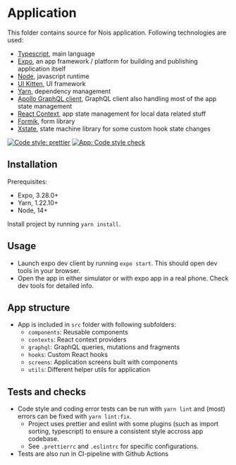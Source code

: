 # Application

This folder contains source for Nois application. Following technologies are used:
- [Typescript](https://www.typescriptlang.org/), main language
- [Expo](https://expo.io/), an app framework / platform for building and publishing application itself
- [Node](https://nodejs.org/en/), javascript runtime
- [UI Kitten](https://akveo.github.io/react-native-ui-kitten/), UI framework
- [Yarn](https://classic.yarnpkg.com/lang/en/), dependency management 
- [Apollo GraphQL client](https://www.apollographql.com/docs/react/), GraphQL client also handling most of the app state management
- [React Context](https://reactjs.org/docs/context.html), app state management for local data related stuff
- [Formik](https://www.formik.org), form library
- [Xstate](https://xstate.js.org/), state machine library for some custom hook state changes

[![Code style: prettier](https://img.shields.io/badge/code_style-prettier-ff69b4.svg)](https://github.com/prettier/prettier)
[![App: Code style check](https://github.com/otahontas/nois/workflows/App:%20Code%20style%20check/badge.svg)](https://github.com/otahontas/nois/actions?query=workflow%3A%22App%3A+Code+style+check%22)

## Installation

Prerequisites:
- Expo, 3.28.0+
- Yarn, 1.22.10+
- Node, 14+

Install project by running `yarn install`.

## Usage

- Launch expo dev client by running `expo start`. This should open dev tools in your browser.
- Open the app in either simulator or with expo app in a real phone. Check dev tools for detailed info.

## App structure

- App is included in `src` folder with following subfolders:
  - `components`: Reusable components
  - `contexts`: React context providers
  - `graphql`: GraphQL queries, mutations and fragments
  - `hooks`: Custom React hooks
  - `screens`: Application screens built with components
  - `utils`: Different helper utils for application

## Tests and checks

- Code style and coding error tests can be run with `yarn lint` and (most) errors can be fixed with `yarn lint:fix`.
  - Project uses prettier and eslint with some plugins (such as import sorting, typescript) to ensure a consistent style accross app codebase.
  - See `.prettierrc` and `.eslintrc` for specific configurations.
- Tests are also run in CI-pipeline with Github Actions
